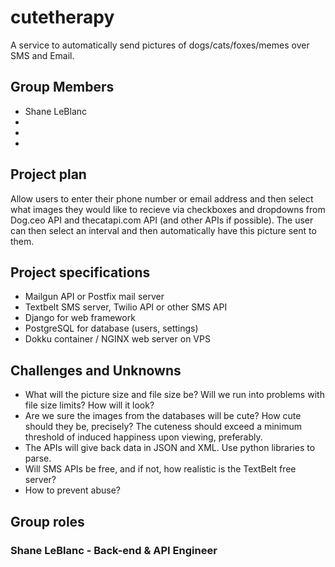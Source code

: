 # cutetherapy
A service to automatically send pictures of dogs/cats/foxes/memes over SMS and Email. 

## Group Members
- Shane LeBlanc
- 
- 
- 

## Project plan
Allow users to enter their phone number or email address and then select what images they would 
like to recieve via checkboxes and dropdowns from Dog.ceo API and thecatapi.com API (and other 
APIs if possible). The user can then select an interval and then automatically have this picture 
sent to them. 

## Project specifications
- Mailgun API or Postfix mail server
- Textbelt SMS server, Twilio API or other SMS API
- Django for web framework
- PostgreSQL for database (users, settings)
- Dokku container / NGINX web server on VPS 

## Challenges and Unknowns 
- What will the picture size and file size be? Will we run into problems with file size limits? 
How will it look? 
- Are we sure the images from the databases will be cute? How cute should they be, precisely? 
The cuteness should exceed a minimum threshold of induced happiness upon viewing, preferably. 
- The APIs will give back data in JSON and XML. Use python libraries to parse. 
- Will SMS APIs be free, and if not, how realistic is the TextBelt free server? 
- How to prevent abuse? 

## Group roles 
### Shane LeBlanc - Back-end & API Engineer 

 
